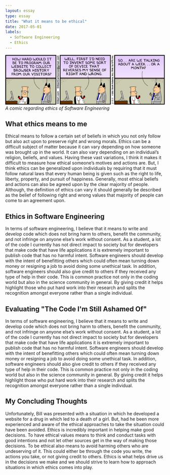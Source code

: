 ```yaml
---
layout: essay
type: essay
title: "What it means to be ethical"
date: 2017-05-01
labels:
  - Software Engineering
  - Ethics
---
```


<img class="ui right spaced image" src="../images/ethics.jpg">*A comic regarding ethics of Software Engineering*

## What ethics means to me

<p> Ethical means to follow a certain set of beliefs in which you not only follow but also act upon to preserve right and wrong morals. 
Ethics can be a difficult subject of matter because it can vary depending on how someone was brought up in the world. It can also vary 
depending on an individual’s religion, beliefs, and values. Having these vast variations, I think it makes it difficult to measure how 
ethical someone’s motives and actions are. But, I think ethics can be generalized upon individuals by requiring that it must follow 
natural laws that every human being is given such as the right to life, liberty, property, and pursuit of happiness. Generally, most 
ethical beliefs and actions can also be agreed upon by the clear majority of people. Although, the definition of ethics can vary it 
should generally be described as the belief of following right and wrong values that majority of people can come to an agreement upon. 
</p>

## Ethics in Software Engineering

<p> In terms of software engineering, I believe that it means to write and develop code which does not bring harm to others, benefit the 
community, and not infringe on anyone else’s work without consent. As a student, a lot of the code I currently has not direct impact to 
society but for developers that make code that have life applications it is extremely important to publish code that has no harmful 
intent. Software engineers should develop with the intent of benefitting others which could often mean turning down money or resigning a 
job to avoid doing some unethical task. In addition, software engineers should also give credit to others if they received any type of 
help in their code. This is common practice not only in the coding world but also in the science community in general. By giving credit 
it helps highlight those who put hard work into their research and splits the recognition amongst everyone rather than a single individual.
</p>

## Evaluating "The Code I'm Still Ashamed Of"

<p> In terms of software engineering, I believe that it means to write and develop code which does not bring harm to others, benefit the 
community, and not infringe on anyone else’s work without consent. As a student, a lot of the code I currently has not direct impact to 
society but for developers that make code that have life applications it is extremely important to publish code that has no harmful intent. 
Software engineers should develop with the intent of benefitting others which could often mean turning down money or resigning a job to 
avoid doing some unethical task. In addition, software engineers should also give credit to others if they received any type of help in 
their code. This is common practice not only in the coding world but also in the science community in general. By giving credit it helps 
highlight those who put hard work into their research and splits the recognition amongst everyone rather than a single individual. 
</p>

## My Concluding Thoughts

<p> Unfortunately, Bill was presented with a situation in which he developed a website for a drug in which led to a death of a girl. But, had 
he been more experienced and aware of the ethical approaches to take the situation could have been avoided. Ethics is incredibly important 
in helping make good decisions. To have ethical values means to think and conduct tasks with good intentions and not let other sources get 
in the way of making those decisions. To be ethical also means to avoid harming others who are undeserving of it. This could either be 
through the code you write, the actions you take, or not giving credit to others. Ethics is what helps drive us in the decisions we make and
we should strive to learn how to approach situations in which ethics comes into play.  
</p>
